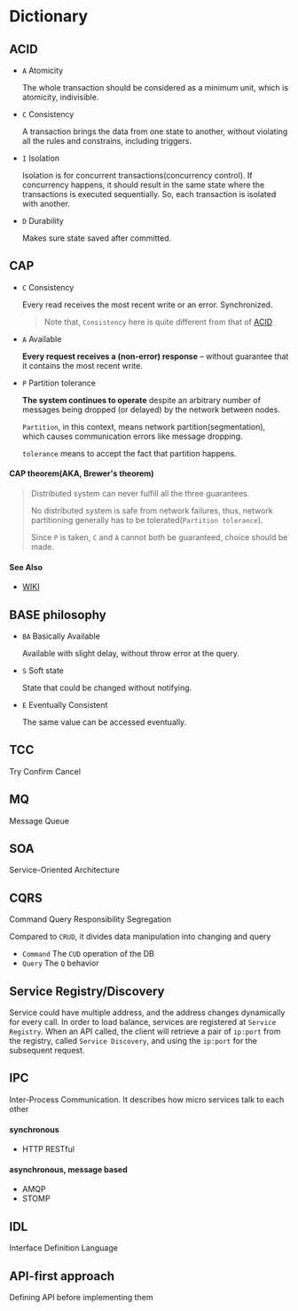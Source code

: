 # Dictionary

## ACID

- `A` Atomicity
    
    The whole transaction should be considered as a minimum unit, which is atomicity, indivisible.

- `C` Consistency

    A transaction brings the data from one state to another, without violating all the rules and constrains, including triggers.

- `I` Isolation

    Isolation is for concurrent transactions(concurrency control). If concurrency happens, it should result in the same state where the transactions is executed sequentially. So, each transaction is isolated with another.

- `D` Durability

    Makes sure state saved after committed.

## CAP

- `C` Consistency

    Every read receives the most recent write or an error. Synchronized.

    > Note that, `Consistency` here is quite different from that of [ACID](#ACID)

- `A` Available

    __Every request receives a (non-error) response__ – without guarantee that it contains the most recent write.

- `P` Partition tolerance

    __The system continues to operate__ despite an arbitrary number of messages being dropped (or delayed) by the network between nodes.

    `Partition`, in this context, means network partition(segmentation), which causes communication errors like message dropping.
    
    `tolerance` means to accept the fact that partition happens.

#### CAP theorem(AKA, Brewer's theorem)

> Distributed system can never fulfill all the three guarantees.
>
> No distributed system is safe from network failures, thus,
> network partitioning generally has to be tolerated(`Partition tolerance`).
>
> Since `P` is taken, `C` and `A` cannot both be guaranteed,
> choice should be made.

#### See Also

- [WIKI](https://en.wikipedia.org/wiki/CAP_theorem)

## BASE philosophy

- `BA` Basically Available

    Available with slight delay, without throw error at the query.

- `S` Soft state

    State that could be changed without notifying.

- `E` Eventually Consistent
    
    The same value can be accessed eventually.

## TCC

Try Confirm Cancel

## MQ

Message Queue

## SOA

Service-Oriented Architecture

## CQRS

Command Query Responsibility Segregation

Compared to `CRUD`, it divides data manipulation into changing and query

- `Command` The `CUD` operation of the DB
- `Query` The `Q` behavior

## Service Registry/Discovery

Service could have multiple address, and the address changes dynamically for every call. In order to load balance, services are registered at `Service Registry`. When an API called, the client will retrieve a pair of `ip:port` from the registry, called `Service Discovery`, and using the `ip:port` for the subsequent request.

## IPC

Inter-Process Communication. It describes how micro services talk to each other

#### synchronous

- HTTP RESTful

#### asynchronous, message based

- AMQP
- STOMP

## IDL

Interface Definition Language

## API-first approach

Defining API before implementing them
